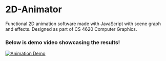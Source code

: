 # 2D-Animator
Functional 2D animation software made with JavaScript with scene graph and effects. Designed as part of CS 4620 Computer Graphics.

### Below is demo video showcasing the results! 
[![Animation Demo](http://img.youtube.com/vi/LWKjjf1SzPQ/0.jpg)](http://www.youtube.com/watch?v=LWKjjf1SzPQ "Couple On a Snowy Day | 2D Animation Demo")
